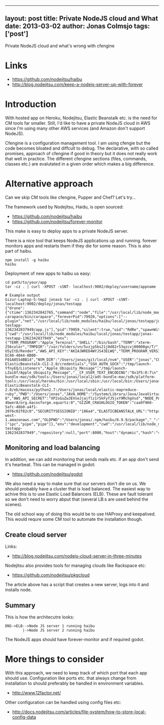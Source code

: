 
---
layout: post
title: Private NodeJS cloud and What
date: 2013-03-02
author: Jonas Colmsjo
tags: ['post']
---

Private NodeJS cloud and what's wrong with cfengine




# Links

 * https://github.com/nodejitsu/haibu
 * http://blog.nodejitsu.com/keep-a-nodejs-server-up-with-forever


# Introduction

With hosted app on Heroku, Nodejitsu, Elastic Beanstalk etc. is the need for CM tools far smaller.
Still, I'd like to have a private NodeJS cloud in AWS since I'm using many other AWS services (and
Amazon don't support NodeJS).

Cfengine is a configuration management tool. I am using cfengie but the code becomes bloated and 
diffcult to debug. The declarative, with so called promises, approach of cfengine if good in theory but it does not really work that well in practice. The different cfengine sections (files, commands, classes etc.) are evalutated in a given order which makes a big difference.


# Alternative approach

Can we skip CM tools like cfengine, Pupper and Chef? Let's try...

The framework used by Nodejitsu, Haidu, is open sourced:

 * https://github.com/nodejitsu/haibu
 * https://github.com/nodejitsu/forever-monitor

This make is easy to deploy apps to a private NodeJS server.

There is a nice tool that keeps NodeJS applications up and running. forever monitors apps and restarts them
if they die for some reason. This is also part of haibu.

```
npm install -g haibu
haibu
```


Deployment of new apps to haibu us easy:

```
cd path/to/your/app
tar -cz . | curl -XPOST -sSNT- localhost:9002/deploy/username/appname

# Example output
Gizur-Laptop-5:tmp2 jonas$ tar -cz . | curl -XPOST -sSNT- localhost:9002/deploy/jonas/testapp
{"drone":{"ctime":1362342842765,"command":"node","file":"/usr/local/lib/node_modules/haibu/node_modules/haibu-carapace/bin/carapace","foreverPid":79920,"options":["--plugin","net","/usr/local/lib/node_modules/haibu/local/jonas/testapp/jonas-testapp-1362342837949/app.js"],"pid":79959,"silent":true,"uid":"RdRe","spawnWith":{"cwd":"/usr/local/lib/node_modules/haibu/local/jonas/testapp/jonas-testapp-1362342837949","env":{"TERM_PROGRAM":"Apple_Terminal","SHELL":"/bin/bash","TERM":"xterm-256color","TMPDIR":"/var/folders/vn/5vzjp5bs21j0d82r53qzcvj00000gn/T/","Apple_PubSub_Socket_Render":"/tmp/launch-U5yItD/Render","AWS_API_KEY":"AKIAJWRED4WYJS43ELWQ","TERM_PROGRAM_VERSION":"309","TERM_SESSION_ID":"1B3A56BF-EC48-4044-8B00-F01A8554BB14","NVM_DIR":"/Users/jonas/git/local/nvm","USER":"jonas","COMMAND_MODE":"unix2003","GIZUR_CRASHLOGIO_SECRET":"aKt1khPsLUbvYCjDmESqfPz8zNAFeHYRiGVupub5vPAr","AWS_CREDENTIAL_FILE":"/Users/jonas/local/AWS-ElasticBeanstalk-CLI-2.0/credentials","SSH_AUTH_SOCK":"/tmp/launch-YfnyEQ/Listeners","Apple_Ubiquity_Message":"/tmp/launch-LZai6f/Apple_Ubiquity_Message","__CF_USER_TEXT_ENCODING":"0x1F5:0:7\n","ROS_OS_OVERRIDE":"osx:homebrew","PATH":"/Users/jonas/local2/adt-bundle-mac/sdk/tools:/Users/jonas/local2/adt-bundle-mac/sdk/platform-tools:/usr/local/heroku/bin:/usr/local/sbin:/usr/local/bin:/Users/jonas/scripts:/Users/jonas/local/bin:/usr/bin:/bin:/usr/sbin:/sbin:/usr/local/bin:/opt/X11/bin:/Users/jonas/pear/bin:/Users/jonas/local/AWS-ElasticBeanstalk-CLI-2.0/eb/macosx/python2.7:/Users/jonas/local/elastic-mapreduce-ruby","PWD":"/Users/jonas","JAVA_HOME":"/System/Library/Java/JavaVirtualMachines/1.6.0.jdk/Contents/Home","LANG":"sv_SE.UTF-8","AWS_API_SECRET":"XP2sGuZwJEVseJjajflz1r5kFyfJ5jxY9MchgVsd","NODE_PATH":"/usr/local/lib/node_modules:/Users/jonas/node_modules:.","AWS_REGION":"EU_Ireland","HOME":"/Users/jonas","SHLVL":"1","LOGNAME":"jonas","DISPLAY":"/tmp/launch-4bwerA/org.macosforge.xquartz:0","GIZUR_CRASHLOGIO_TOKEN":"caa9f960-5afc-46b0-a4f1-2076c02f82c0","SECURITYSESSIONID":"186a4","ELASTICBEANSTALK_URL":"https://elasticbeanstalk.eu-west-1.amazonaws.com","OLDPWD":"/Users/jonas/.npm/haibu/0.9.9/package","_":"/usr/local/bin/haibu"},"stdio":["ipc","pipe","pipe"]},"env":"development","cwd":"/usr/local/lib/node_modules/haibu/local/jonas/testapp/jonas-testapp-1362342837949","repository":null,"port":8000,"host":"dynamic","hash":"4995e7d77e00a28c5610f1a4b0fc6a78aa84f1db","name":"testapp","user":"jonas"}}
```


## Monitoring and load balancing

In addition, we can add monitoring that sends mails etc. if an app don't send it's hearbeat. This can be
managed in godot:

 * https://github.com/nodejitsu/godot


We also need a way to make sure that our servers don't die on us. We should probably have a cluster that
is load balanced. The easiest way to achive this is to use Elastic Load Balancers (ELB). These are fault
tolerant so we don't need to worry abput that (several LB:s are used behind the scenes).

The old school way of doing this would be to use HAProxy and keepalived. This would requre some CM tool
to automate the installation though.


## Create cloud server

Links:

 * http://blog.nodejitsu.com/nodejs-cloud-server-in-three-minutes

Nodejitsu also provides tools for managing clouds like Rackspace etc:

 * https://github.com/nodejitsu/pkgcloud

The article above has a script that creates a new server, logs into it and installs node.


## Summary

This is how the architecutre looks:

```
DNS->ELB-->Node JS server 1 running haibu
        |->Node JS server 2 running haibu
```

The NodeJS apps should have forever-monitor and if required godot.


# More things to consider

With this approach, we need to keep track of which port that each app should use. Configuration like ports etc. that always change from installation to should preferably be handled in environment variables.

 * http://www.12factor.net/

Other configuration can be handled using config files etc:

 * http://docs.nodejitsu.com/articles/file-system/how-to-store-local-config-data






